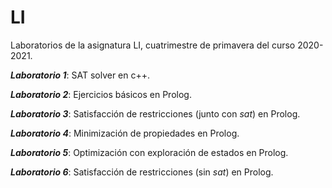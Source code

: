 # LI
Laboratorios de la asignatura LI, cuatrimestre de primavera del curso 2020-2021.


**_Laboratorio 1_**: SAT solver en c++.

**_Laboratorio 2_**: Ejercicios básicos en Prolog.

**_Laboratorio 3_**: Satisfacción de restricciones (junto con _sat_) en Prolog.

**_Laboratorio 4_**: Minimización de propiedades en Prolog.

**_Laboratorio 5_**: Optimización con exploración de estados en Prolog.

**_Laboratorio 6_**: Satisfacción de restricciones (sin _sat_) en Prolog.

